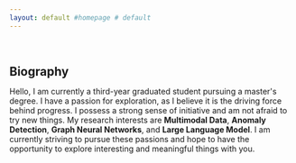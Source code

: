 ```yaml
---
layout: default #homepage # default
---
```

<h1 id="about-me"></h1>

<h2 style="margin: 60px 0px 10px;">Biography</h2>

Hello, I am currently a third-year graduated student pursuing a master's degree. I have a passion for exploration, as I believe it is the driving force behind progress. I possess a strong sense of initiative and am not afraid to try new things. My research interests are **Multimodal Data**, **Anomaly Detection**, **Graph Neural Networks**, and **Large Language Model**. I am currently striving to pursue these passions and hope to have the opportunity to explore interesting and meaningful things with you.
